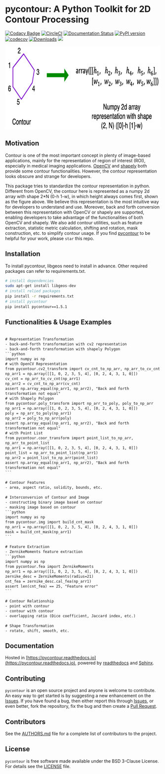 pycontour: A Python Toolkit for 2D Contour Processing
============
[![Codacy Badge](https://app.codacy.com/project/badge/Grade/ab444eaadd6c4309970562667e50b904)](https://www.codacy.com/gh/PingjunChen/pycontour/dashboard?utm_source=github.com&amp;utm_medium=referral&amp;utm_content=PingjunChen/pycontour&amp;utm_campaign=Badge_Grade)
[![CircleCI](https://circleci.com/gh/PingjunChen/pycontour.svg?style=svg)](https://circleci.com/gh/PingjunChen/pycontour)
[![Documentation Status](https://readthedocs.org/projects/pycontour/badge/?version=latest)](https://pycontour.readthedocs.io/en/latest/?badge=latest)
[![PyPI version](https://badge.fury.io/py/pycontour.svg)](https://badge.fury.io/py/pycontour)
[![codecov](https://codecov.io/gh/PingjunChen/pycontour/branch/master/graph/badge.svg)](https://codecov.io/gh/PingjunChen/pycontour)
[![Downloads](https://pepy.tech/badge/pycontour)](https://pepy.tech/project/pycontour)
![](https://img.shields.io/github/stars/PingjunChen/pycontour.svg)

<img src="./docs/media/contour_representation.png" width="800" height="270" alt="Contour Representation">


Motivation
------------
Contour is one of the most important concept in plenty of image-based applications, mainly for the representation of region of interest (ROI), especially in medical imaging applications. [OpenCV](http://opencv-python-tutroals.readthedocs.io/en/latest/py_tutorials/py_tutorials.html) and [shapely](http://shapely.readthedocs.io/en/stable/manual.html) both provide some contour functionalities. However, the contour representation looks obscure and strange for developers.

This package tries to standardize the contour representation in python. Different from OpenCV, the contour here is represented as a numpy 2d array with shape 2*N (0-h 1-w), in which height always comes first, shown as the figure above. We believe this representation is the most intuitive way for developers to understand and use. Moreover, back and forth conversion between this representation with OpenCV or shapely are supported, enabling developers to take advantage of the functionalities of both OpenCV and shapely. We also add contour utilities, such as feature extraction, statistic metric calculation, shifting and rotation, mask construction, etc. to simplify contour usage. If you find [pycontour](https://github.com/PingjunChen/pycontour) to be helpful for your work, please `star` this repo.


Installation
------------
To install pycontour, libgeos need to install in advance. Other required packages can refer to requirements.txt.
```bash
# install dependencies
sudo apt-get install libgeos-dev
# install relied packages
pip install -r requirements.txt
# install pycontour
pip install pycontour==1.5.1
```


Functionalities & Usage Examples
------------
<pre><code>
# Representation Transformation
- back-and-forth transformation with cv2 representation
- back-and-forth transformation with shapely Polygon
```python
import numpy as np
# with OpenCV Representation
from pycontour.cv2_transform import cv_cnt_to_np_arr, np_arr_to_cv_cnt
np_arr1 = np.array([[1, 0, 2, 3, 5, 4], [0, 2, 4, 3, 1, 0]])
cv_cnt = np_arr_to_cv_cnt(np_arr1)
np_arr2 = cv_cnt_to_np_arr(cv_cnt)
assert np.array_equal(np_arr1, np_arr2), "Back and forth transformation not equal"
# with Shapely Polygon
from pycontour.poly_transform import np_arr_to_poly, poly_to_np_arr
np_arr1 = np.array([[1, 0, 2, 3, 5, 4], [0, 2, 4, 3, 1, 0]])
poly = np_arr_to_poly(np_arr1)
np_arr2 = poly_to_np_arr(poly)
assert np.array_equal(np_arr1, np_arr2), "Back and forth transformation not equal"
# with Point List
from pycontour.coor_transform import point_list_to_np_arr, np_arr_to_point_list
np_arr1 = np.array([[1, 0, 2, 3, 5, 4], [0, 2, 4, 3, 1, 0]])
point_list = np_arr_to_point_list(np_arr1)
np_arr2 = point_list_to_np_arr(point_list)
assert np.array_equal(np_arr1, np_arr2), "Back and forth transformation not equal"
```

# Contour Features
- area, aspect ratio, solidity, bounds, etc.

# Interconversion of Contour and Image
- constructing binary image based on contour
- masking image based on contour    
```python
import numpy as np
from pycontour.img import build_cnt_mask
np_arr1 = np.array([[1, 0, 2, 3, 5, 4], [0, 2, 4, 3, 1, 0]])
mask = build_cnt_mask(np_arr1)
```

# Feature Extraction
- ZernikeMoments feature extraction
```python
import numpy as np
from pycontour.fea import ZernikeMoments
np_arr1 = np.array([[1, 0, 2, 3, 5, 4], [0, 2, 4, 3, 1, 0]])
zernike_desc = ZernikeMoments(radius=21)
cnt_fea = zernike_desc.cal_fea(np_arr1)
assert len(cnt_fea) == 25, "Feature error"
```

# Contour Relationship
- point with contour
- contour with contour
- overlapping ratio (Dice coefficient, Jaccard index, etc.)

# Shape Transformation
- rotate, shift, smooth, etc.
</code></pre>


Documentation
------------
Hosted in [https://pycontour.readthedocs.io](https://pycontour.readthedocs.io), powered by [readthedocs](https://readthedocs.org) and
[Sphinx](http://www.sphinx-doc.org).


Contributing
------------
``pycontour`` is an open source project and anyone is welcome to contribute. An easy way to get started is by suggesting a new enhancement on the [Issues](https://github.com/PingjunChen/pycontour/issues). If you have found a bug, then either report this through [Issues](https://github.com/PingjunChen/pycontour/issues), or even better, fork the repository, fix the bug and then create a [Pull Request](https://github.com/PingjunChen/pycontour/pulls).


Contributors
------------
See the [AUTHORS.md](AUTHORS.md) file for a complete list of contributors to the project.


License
------------
``pycontour`` is free software made available under the BSD 3-Clause License. For details see the [LICENSE](LICENSE) file.
